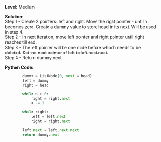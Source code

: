<b>Level:</b> Medium

<b>Solution:</b>
<br/>Step 1 - Create 2 pointers: left and right. Move the right pointer - until n becomes zero. Create a dummy value to store head in its next. Will be used in step 4. 
<br/>Step 2 - In next iteration, move left pointer and right pointer until right reaches till end.
<br/>Step 3 - The left pointer will be one node before whoch needs to be deleted. Set the next pointer of left to left.next.next. 
<br/>Step 4 - Return dummy.next

<b>Python Code:</b>
```python
        dummy = ListNode(0, next = head)
        left = dummy
        right = head

        while n > 0:
            right = right.next
            n -= 1
        
        while right:
            left = left.next
            right = right.next
        
        left.next = left.next.next
        return dummy.next
```
